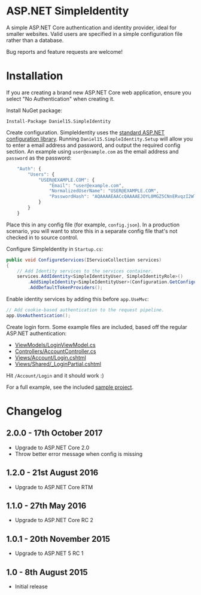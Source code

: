 ASP.NET SimpleIdentity
======================

A simple ASP.NET Core authentication and identity provider, ideal for smaller websites. Valid users are specified in a simple configuration file rather than a database.

Bug reports and feature requests are welcome!

Installation
============

If you are creating a brand new ASP.NET Core web application, ensure you select "No Authentication" when creating it.

Install NuGet package:
```
Install-Package Daniel15.SimpleIdentity
```

Create configuration. SimpleIdentity uses the [standard ASP.NET configuration library](http://docs.asp.net/en/latest/fundamentals/configuration.html). Running `Daniel15.SimpleIdentity.Setup` will allow you to enter a email address and password, and output the required config section. An example using `user@example.com` as the email address and `password` as the password:

```js
    "Auth": {
        "Users": {
            "USER@EXAMPLE.COM": {
                "Email": "user@example.com",
                "NormalizedUserName": "USER@EXAMPLE.COM",
                "PasswordHash": "AQAAAAEAACcQAAAAEJOYL0MGZ5CNnERvqzI2Wl9eJLXMsuchKP1EIWGQneZ1GuNCjheC4pD1AWgVy+decQ=="
            }
        }
    }
```

Place this in any config file (for example, `config.json`). In a production scenario, you will want to store this in a separate config file that's not checked in to source control.

Configure SimpleIdentity in `Startup.cs`:

```csharp
public void ConfigureServices(IServiceCollection services)
{
    // Add Identity services to the services container.
    services.AddIdentity<SimpleIdentityUser, SimpleIdentityRole>()
        .AddSimpleIdentity<SimpleIdentityUser>(Configuration.GetConfigurationSection("Auth"))
        .AddDefaultTokenProviders();
```

Enable identity services by adding this before `app.UseMvc`:
```csharp
// Add cookie-based authentication to the request pipeline.
app.UseAuthentication();
```

Create login form. Some example files are included, based off the regular ASP.NET authentication:
 - [ViewModels/LoginViewModel.cs](https://github.com/Daniel15/SimpleIdentity/blob/master/src/Daniel15.SimpleIdentity.Sample/ViewModels/LoginViewModel.cs)
 - [Controllers/AccountController.cs](https://github.com/Daniel15/SimpleIdentity/blob/master/src/Daniel15.SimpleIdentity.Sample/Controllers/AccountController.cs)
 - [Views/Account/Login.cshtml](https://github.com/Daniel15/SimpleIdentity/blob/master/src/Daniel15.SimpleIdentity.Sample/Views/Account/Login.cshtml)
 - [Views/Shared/_LoginPartial.cshtml](https://github.com/Daniel15/SimpleIdentity/blob/master/src/Daniel15.SimpleIdentity.Sample/Views/Shared/_LoginPartial.cshtml)

Hit `/Account/Login` and it should work :)

For a full example, see the included [sample project](https://github.com/Daniel15/SimpleIdentity/blob/master/src/Daniel15.SimpleIdentity.Sample/).

Changelog
=========
2.0.0 - 17th October 2017
-------------------------
 - Upgrade to ASP.NET Core 2.0
 - Throw better error message when config is missing
 
1.2.0 - 21st August 2016
------------------------
 - Upgrade to ASP.NET Core RTM

1.1.0 - 27th May 2016
---------------------
 - Upgrade to ASP.NET Core RC 2

1.0.1 - 20th November 2015
--------------------------
 - Upgrade to ASP.NET 5 RC 1

1.0 - 8th August 2015
-------------------------
 - Initial release
